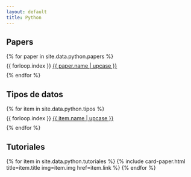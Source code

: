 ```yaml
---
layout: default
title: Python
---
```


## Papers

<ul style="list-style: none; padding: 0">
 {% for paper in site.data.python.papers %}
 	<li style="margin: 8px 0">{{ forloop.index }} <a href="{{ paper.link }}">{{ paper.name | upcase }}</a></li>
 {% endfor %}	
</ul>

## Tipos de datos

<ul style="list-style: none; padding: 0">
 {% for item in site.data.python.tipos %}
 	<li style="margin: 8px 0">{{ forloop.index }} <a href="{{ item.link }}">{{ item.name | upcase }}</a></li>
 {% endfor %}	
</ul>


## Tutoriales

<div class="flex">
 {% for item in site.data.python.tutoriales %}
  {% include card-paper.html 
  	title=item.title
  	img=item.img
  	href=item.link
  	%}
 {% endfor %}	
</div>
